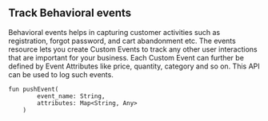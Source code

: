 ## Track Behavioral events

Behavioral events helps in capturing customer activities such as registration, forgot password, and cart abandonment etc. The events resource lets you create Custom Events to track any other user interactions that are important for your business. Each Custom Event can further be defined by Event Attributes like price, quantity, category and so on.
This API can be used to log such events.

```
fun pushEvent(
        event_name: String,
        attributes: Map<String, Any>
    )

```
